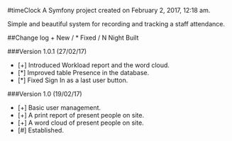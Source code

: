 #timeClock
A Symfony project created on February 2, 2017, 12:18 am.

Simple and beautiful system for recording and tracking a staff attendance.

##Change log
\+ New / * Fixed / N Night Built

###Version 1.0.1 (27/02/17)
- [+] Introduced Workload report and the word cloud.
- [*] Improved table Presence in the database.
- [*] Fixed Sign In as a last user button.

###Version 1.0 (19/02/17)
- [+] Basic user management.
- [+] A print report of present people on site.
- [+] A word cloud of present people on site.
- [#] Established.